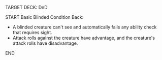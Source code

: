 TARGET DECK: DnD

START
Basic
Blinded Condition
Back:
- A blinded creature can't see and automatically fails any ability check that requires sight.
-  Attack rolls against the creature have advantage, and the creature's attack rolls have disadvantage. 
<!--ID: 1649729655672-->
END